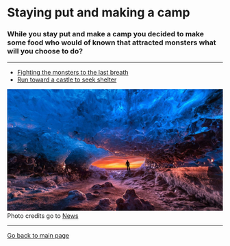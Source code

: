 # Staying put and making a camp
### While you stay put and make a camp you decided to make some food who would of known that attracted monsters what will you choose to do?

---

* [Fighting the monsters to the last breath](../ending-1.2/README.md)
* [Run toward a castle to seek shelter](../selection-3/README.md)

![](Cave-of-fires.jpg)
Photo credits go to [News](https://news.yahoo.com/cave-fire-ice-slideshow-wp-150034825.html)

---

[Go back to main page](../README.md)